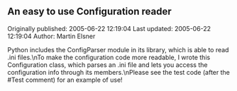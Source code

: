 ## An easy to use Configuration reader 
Originally published: 2005-06-22 12:19:04 
Last updated: 2005-06-22 12:19:04 
Author: Martin Elsner 
 
Python includes the ConfigParser module in its library, which is able to read .ini files.\nTo make the configuration code more readable, I wrote this Configuration class, which parses an .ini file and lets you access the configuration info through its members.\nPlease see the test code (after the #Test comment) for an example of use!